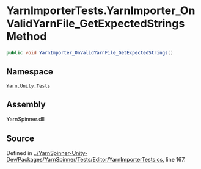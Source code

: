 # YarnImporterTests.YarnImporter_OnValidYarnFile_GetExpectedStrings Method


```csharp
public void YarnImporter_OnValidYarnFile_GetExpectedStrings()
```



## Namespace
[`Yarn.Unity.Tests`](/api/csharp/yarn.unity.tests/README.md)

## Assembly
YarnSpinner.dll

## Source
Defined in [../YarnSpinner-Unity-Dev/Packages/YarnSpinner/Tests/Editor/YarnImporterTests.cs](https://github.com/YarnSpinnerTool/YarnSpinner-Unity//blob/develop/Tests/Editor/YarnImporterTests.cs#L167), line 167.
